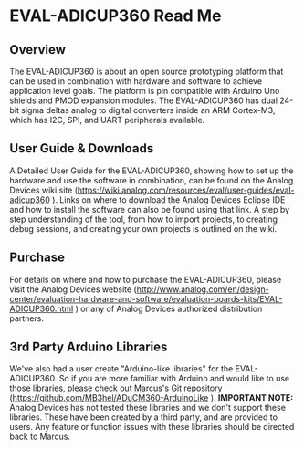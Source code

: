 # EVAL-ADICUP360 Read Me

## Overview ##
The EVAL-ADICUP360 is about an open source prototyping platform that can be used in combination with hardware and software to achieve application level goals.  The platform is pin compatible with Arduino Uno shields and PMOD expansion modules.  The EVAL-ADICUP360 has dual 24-bit sigma deltas analog to digital converters inside an ARM Cortex-M3, which has I2C, SPI, and UART peripherals available.

## User Guide & Downloads ##
A Detailed User Guide for the EVAL-ADICUP360, showing how to set up the hardware and use the software in combination, can be found on the Analog Devices wiki site (https://wiki.analog.com/resources/eval/user-guides/eval-adicup360 ).  Links on where to download the Analog Devices Eclipse IDE and how to install the software can also be found using that link.  A step by step understanding of the tool, from how to import projects, to creating debug sessions, and creating your own projects is outlined on the wiki.

## Purchase ##
For details on where and how to purchase the EVAL-ADICUP360, please visit the Analog Devices website (http://www.analog.com/en/design-center/evaluation-hardware-and-software/evaluation-boards-kits/EVAL-ADICUP360.html ) or any of Analog Devices authorized distribution partners.

## 3rd Party Arduino Libraries ##
We've also had a user create "Arduino-like libraries" for the EVAL-ADICUP360.  So if you are more familiar with Arduino and would like to use those libraries, please check out Marcus's Git repository (https://github.com/MB3hel/ADuCM360-ArduinoLike ).  **IMPORTANT NOTE:**  Analog Devices has not tested these libraries and we don't support these libraries.  These have been created by a third party, and are provided to users.  Any feature or function issues with these libraries should be directed back to Marcus.
